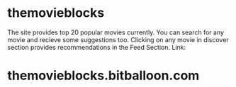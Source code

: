 # themovieblocks
The site provides top 20 popular movies currently.
You can search for any movie and recieve some suggestions too.
Clicking on any movie in discover section provides recommendations in the Feed Section.
Link: 
# themovieblocks.bitballoon.com
